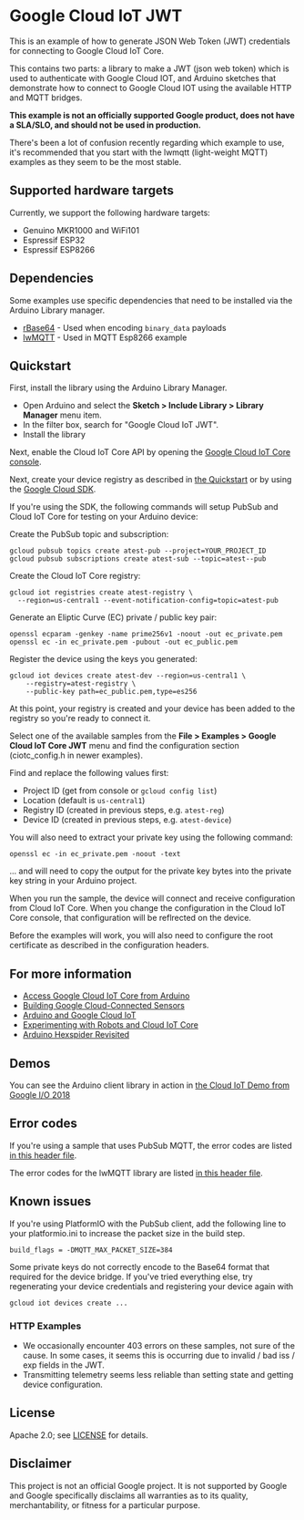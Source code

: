 # Google Cloud IoT JWT

This is an example of how to generate JSON Web Token (JWT) credentials for
connecting to Google Cloud IoT Core.

This contains two parts: a library to make a JWT (json web token) which is used
to authenticate with Google Cloud IOT, and Arduino sketches that demonstrate
how to connect to Google Cloud IOT using the available HTTP and MQTT bridges.

**This example is not an officially supported Google product, does not have a
SLA/SLO, and should not be used in production.**

There's been a lot of confusion recently regarding which example to use,
it's recommended that you start with the lwmqtt (light-weight MQTT) examples
as they seem to be the most stable.

## Supported hardware targets

Currently, we support the following hardware targets:

* Genuino MKR1000 and WiFi101
* Espressif ESP32
* Espressif ESP8266

## Dependencies
Some examples use specific dependencies that need to be installed via the Arduino Library manager.

* [rBase64](https://github.com/boseji/rBASE64) - Used when encoding `binary_data` payloads
* [lwMQTT](https://github.com/256dpi/arduino-mqtt) - Used in MQTT Esp8266 example

## Quickstart

First, install the library using the Arduino Library Manager.
* Open Arduino and select the **Sketch > Include Library > Library Manager**
menu item.
* In the filter box, search for "Google Cloud IoT JWT".
* Install the library

Next, enable the Cloud IoT Core API by opening the [Google Cloud IoT Core console](https://console.cloud.google.com/iot/).

Next, create your device registry as described in [the Quickstart](https://cloud.google.com/iot/docs/quickstart)
or by using the [Google Cloud SDK](https://cloud.google.com/sdk).

If you're using the SDK, the following commands will setup PubSub and Cloud IoT
Core for testing on your Arduino device:

Create the PubSub topic and subscription:

    gcloud pubsub topics create atest-pub --project=YOUR_PROJECT_ID
    gcloud pubsub subscriptions create atest-sub --topic=atest--pub

Create the Cloud IoT Core registry:

    gcloud iot registries create atest-registry \
      --region=us-central1 --event-notification-config=topic=atest-pub

Generate an Eliptic Curve (EC) private / public key pair:

    openssl ecparam -genkey -name prime256v1 -noout -out ec_private.pem
    openssl ec -in ec_private.pem -pubout -out ec_public.pem

Register the device using the keys you generated:

    gcloud iot devices create atest-dev --region=us-central1 \
        --registry=atest-registry \
        --public-key path=ec_public.pem,type=es256

At this point, your registry is created and your device has been added to the
registry so you're ready to connect it.

Select one of the available samples from the **File > Examples > Google Cloud IoT Core JWT**
menu and find the configuration section (ciotc_config.h in newer examples).

Find and replace the following values first:
* Project ID (get from console or `gcloud config list`)
* Location (default is `us-central1`)
* Registry ID (created in previous steps, e.g. `atest-reg`)
* Device ID (created in previous steps, e.g. `atest-device`)

You will also need to extract your private key using the following command:

    openssl ec -in ec_private.pem -noout -text

... and will need to copy the output for the private key bytes into the private
key string in your Arduino project.

When you run the sample, the device will connect and receive configuration
from Cloud IoT Core. When you change the configuration in the Cloud IoT Core
console, that configuration will be reflrected on the device.

Before the examples will work, you will also need to configure the root
certificate as described in the configuration headers.

## For more information
* [Access Google Cloud IoT Core from Arduino](https://medium.com/@gguuss/accessing-cloud-iot-core-from-arduino-838c2138cf2b)
* [Building Google Cloud-Connected Sensors](https://medium.com/@gguuss/building-google-cloud-connected-sensors-2d46a1c58012)
* [Arduino and Google Cloud IoT](https://medium.com/@gguuss/arduino-and-google-cloud-iot-e2082e0ac000)
* [Experimenting with Robots and Cloud IoT Core](https://medium.com/@gguuss/experimenting-with-robots-and-cloud-iot-core-790ee17345ef)
* [Arduino Hexspider Revisited](https://medium.com/@gguuss/hexspider-robot-revisited-d78ff7ce9b6c)

## Demos

You can see the Arduino client library in action in [the Cloud IoT Demo from Google I/O 2018](https://www.youtube.com/watch?v=7kpE44tXQak#T=28m)

## Error codes
If you're using a sample that uses PubSub MQTT, the error codes are listed
[in this header file](https://github.com/knolleary/pubsubclient/blob/master/src/PubSubClient.h#L44-L54).

The error codes for the lwMQTT library are listed [in this header file](https://github.com/256dpi/arduino-mqtt/blob/master/src/lwmqtt/lwmqtt.h#L16-L29).

## Known issues

If you're using PlatformIO with the PubSub client, add the following line to your platformio.ini to increase the packet size in the build step.

```
build_flags = -DMQTT_MAX_PACKET_SIZE=384
```

Some private keys do not correctly encode to the Base64 format that required
for the device bridge. If you've tried everything else, try regenerating your
device credentials and registering your device again with

    gcloud iot devices create ...

### HTTP Examples
* We occasionally encounter 403 errors on these samples, not sure of the cause.
  In some cases, it seems this is occurring due to invalid / bad iss / exp fields
  in the JWT.
* Transmitting telemetry seems less reliable than setting state and getting
  device configuration.

## License

Apache 2.0; see [LICENSE](LICENSE) for details.

## Disclaimer

This project is not an official Google project. It is not supported by Google
and Google specifically disclaims all warranties as to its quality,
merchantability, or fitness for a particular purpose.
